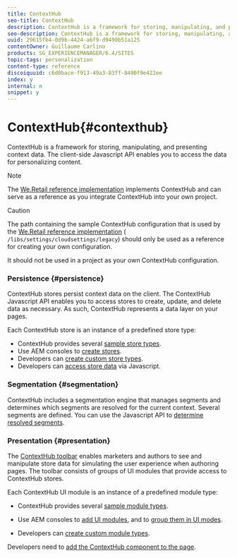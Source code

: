 ```yaml
---
title: ContextHub
seo-title: ContextHub
description: ContextHub is a framework for storing, manipulating, and presenting context data
seo-description: ContextHub is a framework for storing, manipulating, and presenting context data
uuid: 29615fb4-0d9b-4424-a6f9-d9490b51a125
contentOwner: Guillaume Carlino
products: SG_EXPERIENCEMANAGER/6.4/SITES
topic-tags: personalization
content-type: reference
discoiquuid: c6d0bace-f913-49a3-83ff-8490f9e422ee
index: y
internal: n
snippet: y
---
```


# ContextHub{#contexthub}

ContextHub is a framework for storing, manipulating, and presenting context data. The client-side Javascript API enables you to access the data for personalizing content.

>[!NOTE]
>
>The [We.Retail reference implementation](../../../sites/developing/using/we-retail.md) implements ContextHub and can serve as a reference as you integrate ContextHub into your own project.

>[!CAUTION]
>
>The path containing the sample ContextHub configuration that is used by the [We.Retail reference implementation](../../../sites/developing/using/we-retail.md) ( `/libs/settings/cloudsettings/legacy`) should only be used as a reference for creating your own configuration.
>
>It should not be used in a project as your own ContextHub configuration.

### Persistence {#persistence}

ContextHub stores persist context data on the client. The ContextHub Javascript API enables you to access stores to create, update, and delete data as necessary. As such, ContextHub represents a data layer on your pages.

Each ContextHub store is an instance of a predefined store type:

* ContextHub provides several [sample store types](../../../sites/developing/using/ch-samplestores.md).
* Use AEM consoles to [create stores](../../../sites/administering/using/contexthub-config.md#creating-a-contexthub-store).
* Developers can [create custom store types](../../../sites/developing/using/ch-extend.md#creating-custom-store-candidates). 
* Developers can [access store data](../../../sites/developing/using/ch-adding.md#interacting-with-contexthub-stores) via Javascript.

### Segmentation {#segmentation}

ContextHub includes a segmentation engine that manages segments and determines which segments are resolved for the current context. Several segments are defined. You can use the Javascript API to [determine resolved segments](../../../sites/developing/using/ch-adding.md#determining-resolved-contexthub-segments).

### Presentation {#presentation}

The [ContextHub toolbar](../../../sites/authoring/using/ch-previewing.md) enables marketers and authors to see and manipulate store data for simulating the user experience when authoring pages. The toolbar consists of groups of UI modules that provide access to ContextHub stores.

Each ContextHub UI module is an instance of a predefined module type:

* ContextHub provides several [sample module types](../../../sites/developing/using/ch-samplemodules.md).
* Use AEM consoles to [add UI modules](../../../sites/administering/using/contexthub-config.md#adding-a-ui-module), and to [group them in UI modes](../../../sites/administering/using/contexthub-config.md#adding-a-ui-mode).

* Developers can [create custom module types](../../../sites/developing/using/ch-extend.md#creating-contexthub-ui-module-types).

Developers need to [add the ContextHub component to the page](../../../sites/developing/using/ch-adding.md).
